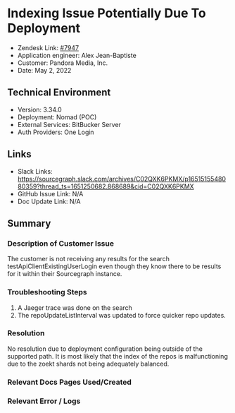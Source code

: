 ​
# Indexing Issue Potentially Due To Deployment   <!-- Ticket Title  Hint: include keywords to make it searchable -->

- Zendesk Link: [#7947](https://sourcegraph.zendesk.com/agent/tickets/7947)
- Application engineer: Alex Jean-Baptiste
- Customer: Pandora Media, Inc. <!-- Redact if this contains personally identifying information -->
- Date: May 2, 2022

<!-- Data populated from integration, speak to Ben Gordon or Michael Bali if not working -->
<!-- During Internal team trial, fill missing data manually (we are waiting for all data to sync) -->

## Technical Environment
- Version: ​3.34.0
- Deployment: Nomad (POC)
- External Services: BitBucker Server
- Auth Providers: One Login


## Links
<!-- Data for application engineer manual entry -->
- Slack Links: https://sourcegraph.slack.com/archives/C02QXK6PKMX/p1651515548080359?thread_ts=1651250682.868689&cid=C02QXK6PKMX
- GitHub Issue Link: N/A
- Doc Update Link: N/A

## Summary
### Description of Customer Issue
The customer is not receiving any results for the search testApiClientExistingUserLogin even though they know there to be results for it within their Sourcegraph instance.

### Troubleshooting Steps
1. A Jaeger trace was done on the search 
2. The repoUpdateListInterval was updated to force quicker repo updates.

### Resolution
No resolution due to deployment configuration being outside of the supported path. It is most likely that the index of the repos is malfunctioning due to the zoekt shards not being adequately balanced.
​
### Relevant Docs Pages Used/Created

### Relevant Error / Logs
<!-- Please redact keys, tokens, and personal identifying information -->


<!-- Once complete, upload a copy to https://github.com/sourcegraph/support-tools-internal/tree/main/resolved-tickets as a .md file -->
<!-- Name the file 7947.md -->
